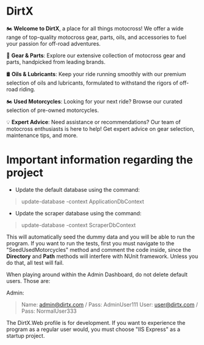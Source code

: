# DirtX

🏍️ **Welcome to DirtX**, a place for all things motocross! We offer a wide range of top-quality motocross gear, parts, oils, and accessories to fuel your passion for off-road adventures.

🔧 **Gear & Parts**: Explore our extensive collection of motocross gear and parts, handpicked from leading brands.

🛢️ **Oils & Lubricants**: Keep your ride running smoothly with our premium selection of oils and lubricants, formulated to withstand the rigors of off-road riding.

🏍️ **Used Motorcycles**: Looking for your next ride? Browse our curated selection of pre-owned motorcycles.

💡 **Expert Advice**: Need assistance or recommendations? Our team of motocross enthusiasts is here to help! Get expert advice on gear selection, maintenance tips, and more.

# Important information regarding the project
- Update the default database using the command:
> update-database -context ApplicationDbContext
- Update the scraper database using the command:
> update-database -context ScraperDbContext

This will automatically seed the dummy data and you will be able to run the program.
If you want to run the tests, first you must navigate to the "SeedUsedMotorcycles" method and comment the code inside, since the **Directory** and **Path** methods will interfere with NUnit framework. Unless you do that, all test will fail.

When playing around within the Admin Dashboard, do not delete default users. Those are:

Admin: 
> Name: admin@dirtx.com / Pass: AdminUser111
> User: user@dirtx.com / Pass: NormalUser333 

The DirtX.Web profile is for development. If you want to experience the program as a regular user would, you must choose "IIS Express" as a startup project.

